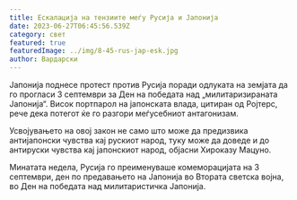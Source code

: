 ```yaml
---
title: Ескалација на тензиите меѓу Русија и Јапонија
date: 2023-06-27T06:45:56.539Z
category: свет
featured: true
featuredImage: ../img/8-45-rus-jap-esk.jpg
author: Вардарски
---
```

Јапонија поднесе протест против Русија поради одлуката на земјата да го прогласи 3 септември за Ден на победата над „милитаризираната Јапонија“. Висок портпарол на јапонската влада, цитиран од Ројтерс, рече дека потегот ќе го разгори меѓусебниот антагонизам.

Усвојувањето на овој закон не само што може да предизвика антијапонски чувства кај рускиот народ, туку може да доведе и до антируски чувства кај јапонскиот народ, објасни Хироказу Мацуно.

Минатата недела, Русија го преименуваше комеморацијата на 3 септември, ден по предавањето на Јапонија во Втората светска војна, во Ден на победата над милитаристичка Јапонија.